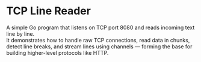 # TCP Line Reader

A simple Go program that listens on TCP port 8080 and reads incoming text line by line.  
It demonstrates how to handle raw TCP connections, read data in chunks, detect line breaks, and stream lines using channels — forming the base for building higher-level protocols like HTTP.
